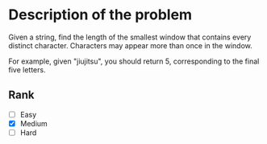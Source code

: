 # Description of the problem

Given a string, find the length of the smallest window 
that contains every distinct character. 
Characters may appear more than once in the window.

For example, given "jiujitsu", you should return 5, 
corresponding to the final five letters.


## Rank 

- [ ] Easy
- [x] Medium
- [ ] Hard
